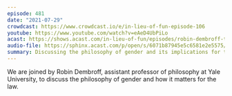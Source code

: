 ```yaml
---
episode: 481
date: "2021-07-29"
crowdcast: https://www.crowdcast.io/e/in-lieu-of-fun-episode-106
youtube: https://www.youtube.com/watch?v=eAeD4UbPiLo
acast: https://shows.acast.com/in-lieu-of-fun/episodes/robin-dembroff-talks-gender-and-philosophy
audio-file: https://sphinx.acast.com/p/open/s/6071b87945e5c6581e2e5575/e/610438c13fc854001a0293ce/media.mp3
summary: Discussing the philosophy of gender and its implications for the law
---
```

We are joined by Robin Dembroff, assistant professor of philosophy at Yale University, to discuss the philosophy of gender and how it matters for the law.

